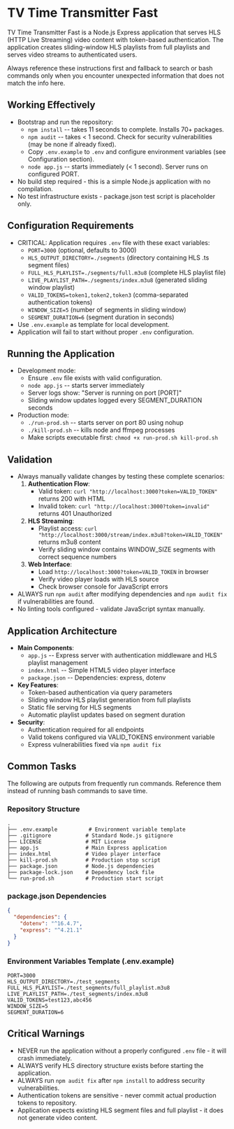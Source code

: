 # TV Time Transmitter Fast
TV Time Transmitter Fast is a Node.js Express application that serves HLS (HTTP Live Streaming) video content with token-based authentication. The application creates sliding-window HLS playlists from full playlists and serves video streams to authenticated users.

Always reference these instructions first and fallback to search or bash commands only when you encounter unexpected information that does not match the info here.

## Working Effectively
- Bootstrap and run the repository:
  - `npm install` -- takes 11 seconds to complete. Installs 70+ packages.
  - `npm audit` -- takes < 1 second. Check for security vulnerabilities (may be none if already fixed).
  - Copy `.env.example` to `.env` and configure environment variables (see Configuration section).
  - `node app.js` -- starts immediately (< 1 second). Server runs on configured PORT.
- No build step required - this is a simple Node.js application with no compilation.
- No test infrastructure exists - package.json test script is placeholder only.

## Configuration Requirements
- CRITICAL: Application requires `.env` file with these exact variables:
  - `PORT=3000` (optional, defaults to 3000)
  - `HLS_OUTPUT_DIRECTORY=./segments` (directory containing HLS .ts segment files)
  - `FULL_HLS_PLAYLIST=./segments/full.m3u8` (complete HLS playlist file)
  - `LIVE_PLAYLIST_PATH=./segments/index.m3u8` (generated sliding window playlist)
  - `VALID_TOKENS=token1,token2,token3` (comma-separated authentication tokens)
  - `WINDOW_SIZE=5` (number of segments in sliding window)
  - `SEGMENT_DURATION=6` (segment duration in seconds)
- Use `.env.example` as template for local development.
- Application will fail to start without proper `.env` configuration.

## Running the Application
- Development mode:
  - Ensure `.env` file exists with valid configuration.
  - `node app.js` -- starts server immediately
  - Server logs show: "Server is running on port [PORT]"
  - Sliding window updates logged every SEGMENT_DURATION seconds
- Production mode:
  - `./run-prod.sh` -- starts server on port 80 using nohup
  - `./kill-prod.sh` -- kills node and ffmpeg processes
  - Make scripts executable first: `chmod +x run-prod.sh kill-prod.sh`

## Validation
- Always manually validate changes by testing these complete scenarios:
  1. **Authentication Flow**: 
     - Valid token: `curl "http://localhost:3000?token=VALID_TOKEN"` returns 200 with HTML
     - Invalid token: `curl "http://localhost:3000?token=invalid"` returns 401 Unauthorized
  2. **HLS Streaming**:
     - Playlist access: `curl "http://localhost:3000/stream/index.m3u8?token=VALID_TOKEN"` returns m3u8 content
     - Verify sliding window contains WINDOW_SIZE segments with correct sequence numbers
  3. **Web Interface**:
     - Load `http://localhost:3000?token=VALID_TOKEN` in browser
     - Verify video player loads with HLS source
     - Check browser console for JavaScript errors
- ALWAYS run `npm audit` after modifying dependencies and `npm audit fix` if vulnerabilities are found.
- No linting tools configured - validate JavaScript syntax manually.

## Application Architecture
- **Main Components**:
  - `app.js` -- Express server with authentication middleware and HLS playlist management
  - `index.html` -- Simple HTML5 video player interface
  - `package.json` -- Dependencies: express, dotenv
- **Key Features**:
  - Token-based authentication via query parameters
  - Sliding window HLS playlist generation from full playlists  
  - Static file serving for HLS segments
  - Automatic playlist updates based on segment duration
- **Security**:
  - Authentication required for all endpoints
  - Valid tokens configured via VALID_TOKENS environment variable
  - Express vulnerabilities fixed via `npm audit fix`

## Common Tasks
The following are outputs from frequently run commands. Reference them instead of running bash commands to save time.

### Repository Structure
```
.
├── .env.example          # Environment variable template
├── .gitignore           # Standard Node.js gitignore
├── LICENSE              # MIT License
├── app.js               # Main Express application
├── index.html           # Video player interface
├── kill-prod.sh         # Production stop script
├── package.json         # Node.js dependencies
├── package-lock.json    # Dependency lock file
└── run-prod.sh          # Production start script
```

### package.json Dependencies
```json
{
  "dependencies": {
    "dotenv": "^16.4.7",
    "express": "^4.21.1"
  }
}
```

### Environment Variables Template (.env.example)
```
PORT=3000
HLS_OUTPUT_DIRECTORY=./test_segments
FULL_HLS_PLAYLIST=./test_segments/full_playlist.m3u8
LIVE_PLAYLIST_PATH=./test_segments/index.m3u8
VALID_TOKENS=test123,abc456
WINDOW_SIZE=5
SEGMENT_DURATION=6
```

## Critical Warnings
- NEVER run the application without a properly configured `.env` file - it will crash immediately.
- ALWAYS verify HLS directory structure exists before starting the application.
- ALWAYS run `npm audit fix` after `npm install` to address security vulnerabilities.
- Authentication tokens are sensitive - never commit actual production tokens to repository.
- Application expects existing HLS segment files and full playlist - it does not generate video content.